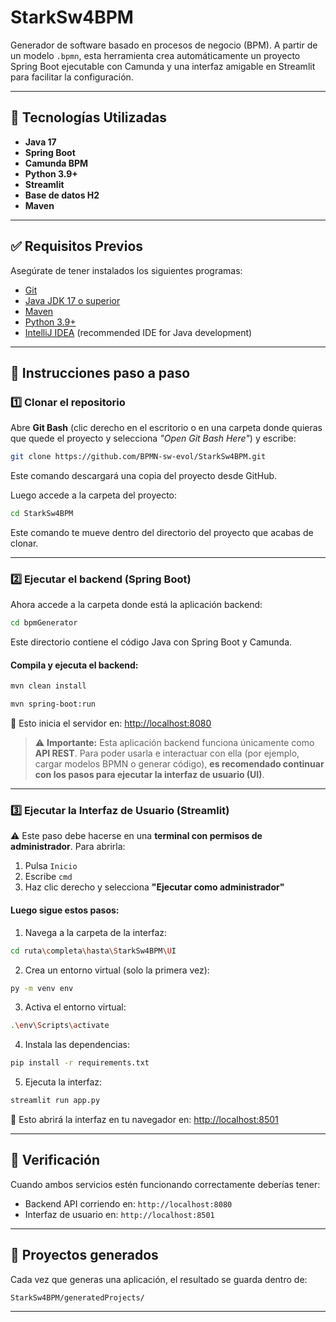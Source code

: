 # StarkSw4BPM

Generador de software basado en procesos de negocio (BPM). A partir de un modelo `.bpmn`, esta herramienta crea automáticamente un proyecto Spring Boot ejecutable con Camunda y una interfaz amigable en Streamlit para facilitar la configuración.

---

## 🧰 Tecnologías Utilizadas

- **Java 17**
- **Spring Boot**
- **Camunda BPM**
- **Python 3.9+**
- **Streamlit**
- **Base de datos H2**
- **Maven**

---

## ✅ Requisitos Previos

Asegúrate de tener instalados los siguientes programas:

- [Git](https://git-scm.com/)
- [Java JDK 17 o superior](https://adoptium.net/)
- [Maven](https://maven.apache.org/)
- [Python 3.9+](https://www.python.org/)
- [IntelliJ IDEA](https://www.jetbrains.com/idea/) (recommended IDE for Java development)

---

## 🚀 Instrucciones paso a paso

### 1️⃣ Clonar el repositorio

Abre **Git Bash** (clic derecho en el escritorio o en una carpeta donde quieras que quede el proyecto  y selecciona *"Open Git Bash Here"*) y escribe:

```bash
git clone https://github.com/BPMN-sw-evol/StarkSw4BPM.git
````

Este comando descargará una copia del proyecto desde GitHub.

Luego accede a la carpeta del proyecto:

```bash
cd StarkSw4BPM
```

Este comando te mueve dentro del directorio del proyecto que acabas de clonar.

---

### 2️⃣ Ejecutar el backend (Spring Boot)

Ahora accede a la carpeta donde está la aplicación backend:

```bash 
cd bpmGenerator
```

Este directorio contiene el código Java con Spring Boot y Camunda.

#### Compila y ejecuta el backend:

```bash 
mvn clean install
```

```bash
mvn spring-boot:run
```

🔗 Esto inicia el servidor en: [http://localhost:8080](http://localhost:8080)

> ⚠️ **Importante:** Esta aplicación backend funciona únicamente como **API REST**.
> Para poder usarla e interactuar con ella (por ejemplo, cargar modelos BPMN o generar código), **es recomendado continuar con los pasos para ejecutar la interfaz de usuario (UI)**.

---

### 3️⃣ Ejecutar la Interfaz de Usuario (Streamlit)

⚠️ Este paso debe hacerse en una **terminal con permisos de administrador**. Para abrirla:

1. Pulsa `Inicio`
2. Escribe `cmd`
3. Haz clic derecho y selecciona **"Ejecutar como administrador"**

#### Luego sigue estos pasos:

1. Navega a la carpeta de la interfaz:

```bash (Busca la ruta donde clonaste el repositorio)
cd ruta\completa\hasta\StarkSw4BPM\UI
```

2. Crea un entorno virtual (solo la primera vez):

```bash
py -m venv env
```

3. Activa el entorno virtual:

```bash
.\env\Scripts\activate
```

4. Instala las dependencias:

```bash
pip install -r requirements.txt
```

5. Ejecuta la interfaz:

```bash
streamlit run app.py
```

🔗 Esto abrirá la interfaz en tu navegador en: [http://localhost:8501](http://localhost:8501)

---

## 🧪 Verificación

Cuando ambos servicios estén funcionando correctamente deberías tener:

* Backend API corriendo en: `http://localhost:8080`
* Interfaz de usuario en: `http://localhost:8501`

---

## 📂 Proyectos generados

Cada vez que generas una aplicación, el resultado se guarda dentro de:

```
StarkSw4BPM/generatedProjects/
```

---
